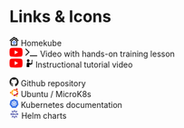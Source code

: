 
# Links & Icons

![](../images/ico/color/homekube_16.png) Homekube  
![](../images/ico/color/youtube_16.png) ![](../images/ico/terminal_16.png) Video with hands-on training lesson  
![](../images/ico/color/youtube_16.png) ![](../images/ico/instructor_16.png) Instructional tutorial video

![](../images/ico/github_16.png) Github repository  
![](../images/ico/color/ubuntu_16.png) Ubuntu / MicroK8s  
![](../images/ico/color/kubernetes_16.png) Kubernetes documentation  
![](../images/ico/color/helm_16.png) Helm charts   


